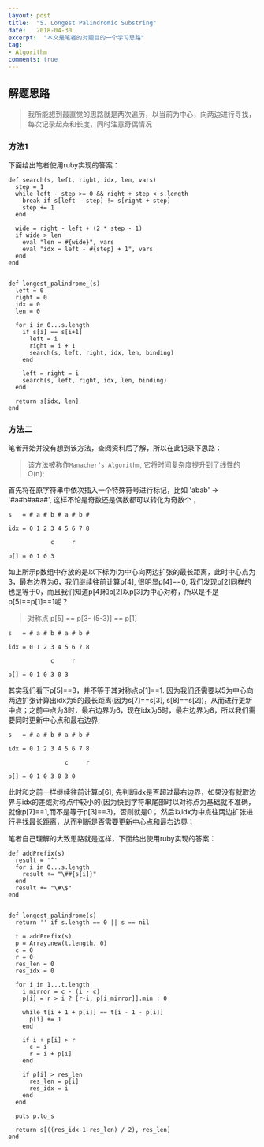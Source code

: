 ```yaml
---
layout: post
title:  "5. Longest Palindromic Substring"
date:   2018-04-30
excerpt:  "本文是笔者的对题目的一个学习思路"
tag:
- Algorithm
comments: true
---
```



## 解题思路

> 我所能想到最直觉的思路就是两次遍历，以当前为中心，向两边进行寻找，每次记录起点和长度，同时注意奇偶情况

### 方法1

下面给出笔者使用ruby实现的答案：


```
def search(s, left, right, idx, len, vars)
  step = 1
  while left - step >= 0 && right + step < s.length
    break if s[left - step] != s[right + step]
    step += 1
  end

  wide = right - left + (2 * step - 1)
  if wide > len
    eval "len = #{wide}", vars
    eval "idx = left - #{step} + 1", vars
  end
end


def longest_palindrome_(s)
  left = 0
  right = 0
  idx = 0
  len = 0

  for i in 0...s.length
    if s[i] == s[i+1]
      left = i
      right = i + 1
      search(s, left, right, idx, len, binding)
    end

    left = right = i
    search(s, left, right, idx, len, binding)
  end

  return s[idx, len]
end
```

### 方法二

笔者开始并没有想到该方法，查阅资料后了解，所以在此记录下思路：

> 该方法被称作`Manacher’s Algorithm`, 它将时间复杂度提升到了线性的O(n);

首先将在原字符串中依次插入一个特殊符号进行标记，比如 'abab' -> '#a#b#a#a#', 这样不论是奇数还是偶数都可以转化为奇数个；

```
s   = # a # b # a # b #

idx = 0 1 2 3 4 5 6 7 8

            c     r

p[] = 0 1 0 3
```

如上所示p数组中存放的是以下标为i为中心向两边扩张的最长距离，此时中心点为3，最右边界为6，我们继续往前计算p[4], 很明显p[4]==0, 我们发现p[2]同样的也是等于0，而且我们知道p[4]和p[2]以p[3]为中心对称，所以是不是p[5]==p[1]==1呢？

> 对称点 p[5] == p[3- (5-3)] == p[1]

```
s   = # a # b # a # b #

idx = 0 1 2 3 4 5 6 7 8

            c     r

p[] = 0 1 0 3 0 3
```

其实我们看下p[5]==3，并不等于其对称点p[1]==1. 因为我们还需要以5为中心向两边扩张计算出idx为5的最长距离(因为s[7]==s[3], s[8]==s[2])，从而进行更新中点；之前中点为3时，最右边界为6，现在idx为5时，最右边界为8，所以我们需要同时更新中心点和最右边界;


```
s   = # a # b # a # b #

idx = 0 1 2 3 4 5 6 7 8

                c     r

p[] = 0 1 0 3 0 3 0
```

此时和之前一样继续往前计算p[6], 先判断idx是否超过最右边界，如果没有就取边界与idx的差或对称点中较小的(因为快到字符串尾部时以对称点为基础就不准确，就像p[7]==1,而不是等于p[3]==3)，否则就是0； 然后以idx为中点往两边扩张进行寻找最长距离，从而判断是否需要更新中心点和最右边界；

笔者自己理解的大致思路就是这样，下面给出使用ruby实现的答案：

```
def addPrefix(s)
  result = '^'
  for i in 0...s.length
    result += "\##{s[i]}"
  end
  result += "\#\$"
end


def longest_palindrome(s)
  return '' if s.length == 0 || s == nil

  t = addPrefix(s)
  p = Array.new(t.length, 0)
  c = 0
  r = 0
  res_len = 0
  res_idx = 0

  for i in 1...t.length
    i_mirror = c - (i - c)
    p[i] = r > i ? [r-i, p[i_mirror]].min : 0

    while t[i + 1 + p[i]] == t[i - 1 - p[i]]
      p[i] += 1
    end

    if i + p[i] > r
      c = i
      r = i + p[i]
    end

    if p[i] > res_len
      res_len = p[i]
      res_idx = i
    end
  end

  puts p.to_s

  return s[((res_idx-1-res_len) / 2), res_len]
end
```
